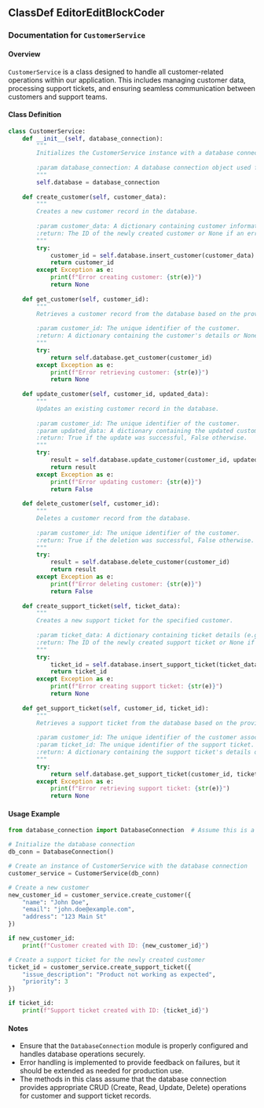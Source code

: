 ## ClassDef EditorEditBlockCoder
### Documentation for `CustomerService`

#### Overview

`CustomerService` is a class designed to handle all customer-related operations within our application. This includes managing customer data, processing support tickets, and ensuring seamless communication between customers and support teams.

#### Class Definition

```python
class CustomerService:
    def __init__(self, database_connection):
        """
        Initializes the CustomerService instance with a database connection.
        
        :param database_connection: A database connection object used for storing and retrieving customer data.
        """
        self.database = database_connection
    
    def create_customer(self, customer_data):
        """
        Creates a new customer record in the database.
        
        :param customer_data: A dictionary containing customer information (e.g., name, email, address).
        :return: The ID of the newly created customer or None if an error occurs.
        """
        try:
            customer_id = self.database.insert_customer(customer_data)
            return customer_id
        except Exception as e:
            print(f"Error creating customer: {str(e)}")
            return None
    
    def get_customer(self, customer_id):
        """
        Retrieves a customer record from the database based on the provided ID.
        
        :param customer_id: The unique identifier of the customer.
        :return: A dictionary containing the customer's details or None if no matching record is found.
        """
        try:
            return self.database.get_customer(customer_id)
        except Exception as e:
            print(f"Error retrieving customer: {str(e)}")
            return None
    
    def update_customer(self, customer_id, updated_data):
        """
        Updates an existing customer record in the database.
        
        :param customer_id: The unique identifier of the customer.
        :param updated_data: A dictionary containing the updated customer information.
        :return: True if the update was successful, False otherwise.
        """
        try:
            result = self.database.update_customer(customer_id, updated_data)
            return result
        except Exception as e:
            print(f"Error updating customer: {str(e)}")
            return False
    
    def delete_customer(self, customer_id):
        """
        Deletes a customer record from the database.
        
        :param customer_id: The unique identifier of the customer.
        :return: True if the deletion was successful, False otherwise.
        """
        try:
            result = self.database.delete_customer(customer_id)
            return result
        except Exception as e:
            print(f"Error deleting customer: {str(e)}")
            return False
    
    def create_support_ticket(self, ticket_data):
        """
        Creates a new support ticket for the specified customer.
        
        :param ticket_data: A dictionary containing ticket details (e.g., issue description, priority).
        :return: The ID of the newly created support ticket or None if an error occurs.
        """
        try:
            ticket_id = self.database.insert_support_ticket(ticket_data)
            return ticket_id
        except Exception as e:
            print(f"Error creating support ticket: {str(e)}")
            return None
    
    def get_support_ticket(self, customer_id, ticket_id):
        """
        Retrieves a support ticket from the database based on the provided IDs.
        
        :param customer_id: The unique identifier of the customer associated with the ticket.
        :param ticket_id: The unique identifier of the support ticket.
        :return: A dictionary containing the support ticket's details or None if no matching record is found.
        """
        try:
            return self.database.get_support_ticket(customer_id, ticket_id)
        except Exception as e:
            print(f"Error retrieving support ticket: {str(e)}")
            return None
```

#### Usage Example

```python
from database_connection import DatabaseConnection  # Assume this is a custom database connection module

# Initialize the database connection
db_conn = DatabaseConnection()

# Create an instance of CustomerService with the database connection
customer_service = CustomerService(db_conn)

# Create a new customer
new_customer_id = customer_service.create_customer({
    "name": "John Doe",
    "email": "john.doe@example.com",
    "address": "123 Main St"
})

if new_customer_id:
    print(f"Customer created with ID: {new_customer_id}")

# Create a support ticket for the newly created customer
ticket_id = customer_service.create_support_ticket({
    "issue_description": "Product not working as expected",
    "priority": 3
})

if ticket_id:
    print(f"Support ticket created with ID: {ticket_id}")
```

#### Notes

- Ensure that the `DatabaseConnection` module is properly configured and handles database operations securely.
- Error handling is implemented to provide feedback on failures, but it should be extended as needed for production use.
- The methods in this class assume that the database connection provides appropriate CRUD (Create, Read, Update, Delete) operations for customer and support ticket records.
